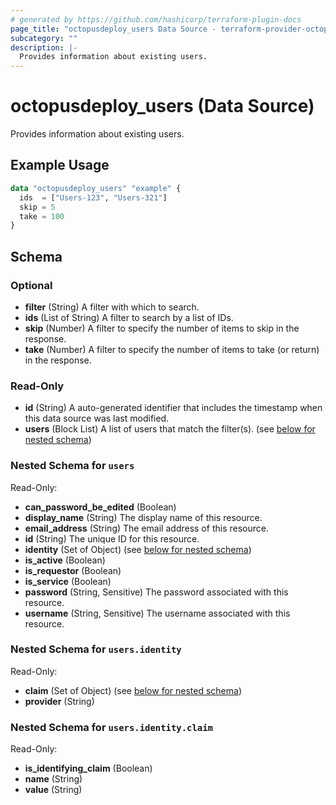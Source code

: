 ```yaml
---
# generated by https://github.com/hashicorp/terraform-plugin-docs
page_title: "octopusdeploy_users Data Source - terraform-provider-octopusdeploy"
subcategory: ""
description: |-
  Provides information about existing users.
---
```


# octopusdeploy_users (Data Source)

Provides information about existing users.

## Example Usage

```terraform
data "octopusdeploy_users" "example" {
  ids  = ["Users-123", "Users-321"]
  skip = 5
  take = 100
}
```

<!-- schema generated by tfplugindocs -->
## Schema

### Optional

- **filter** (String) A filter with which to search.
- **ids** (List of String) A filter to search by a list of IDs.
- **skip** (Number) A filter to specify the number of items to skip in the response.
- **take** (Number) A filter to specify the number of items to take (or return) in the response.

### Read-Only

- **id** (String) A auto-generated identifier that includes the timestamp when this data source was last modified.
- **users** (Block List) A list of users that match the filter(s). (see [below for nested schema](#nestedblock--users))

<a id="nestedblock--users"></a>
### Nested Schema for `users`

Read-Only:

- **can_password_be_edited** (Boolean)
- **display_name** (String) The display name of this resource.
- **email_address** (String) The email address of this resource.
- **id** (String) The unique ID for this resource.
- **identity** (Set of Object) (see [below for nested schema](#nestedatt--users--identity))
- **is_active** (Boolean)
- **is_requestor** (Boolean)
- **is_service** (Boolean)
- **password** (String, Sensitive) The password associated with this resource.
- **username** (String, Sensitive) The username associated with this resource.

<a id="nestedatt--users--identity"></a>
### Nested Schema for `users.identity`

Read-Only:

- **claim** (Set of Object) (see [below for nested schema](#nestedobjatt--users--identity--claim))
- **provider** (String)

<a id="nestedobjatt--users--identity--claim"></a>
### Nested Schema for `users.identity.claim`

Read-Only:

- **is_identifying_claim** (Boolean)
- **name** (String)
- **value** (String)


